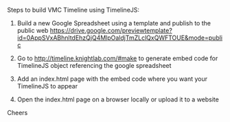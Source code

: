 
Steps to build VMC Timeline using TimelineJS:

1. Build a new Google Spreadsheet using a template and publish to the public web
https://drive.google.com/previewtemplate?id=0AppSVxABhnltdEhzQjQ4MlpOaldjTmZLclQxQWFTOUE&mode=public

2. Go to http://timeline.knightlab.com/#make to generate embed code for TimelineJS object referencing the google spreadsheet

3. Add an index.html page with the embed code where you want your TimelineJS to appear 

4. Open the index.html page on a browser locally or upload it to a website

Cheers
